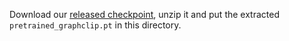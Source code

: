Download our [released checkpoint](https://drive.google.com/file/d/178RikDLXPy-4eMGDhG5V6RzmlJhp-8fy/view?usp=sharing), unzip it and put the extracted `pretrained_graphclip.pt` in this directory.
